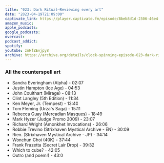 ```yaml
---
title: "023: Dark Ritual—Reviewing every art"
date: "2023-04-19T21:09:00"
captivate_link: https://player.captivate.fm/episode/8beb8d1d-2306-46e4-a458-ba3a6164c9f6
amazon_music: 
apple_podcasts: 
google_podcasts: 
overcast: 
podcast_addict: 
spotify: 
youtube: znHfZEvjpy8
archive: https://archive.org/details/clock-spinning-episode-023-dark-ritual-art-review
---
```




### All the counterspell art

* Sandra Everingham (Alpha) - 02:07
* Justin Hampton (Ice Age) - 04:53
* John Coulthart (Mirage) - 08:13
* Clint Langley (5th Edition) - 11:34
* Ken Meyer, Jr. (Tempest) - 13:40
* Tom Fleming (Urza's Saga) - 15:11
* Rebecca Guay (Mercadian Masques) - 18:49
* Mark Hyzer (Judge Promo 2009) - 23:07
* Richard Wright (Amonkhet Invocations) - 26:06
* Robbie Trevino (Strixhaven Mystical Archive - EN) - 30:09
* Rien. (Strixhaven Mystical Archive - JP) - 34:14
* Wonchun Choi (40K) - 37:44
* Frank Frazetta (Secret Lair Drop) - 39:32
* Which to cube? - 42:05
* Outro (and poem!) - 43:0